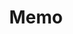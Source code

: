 ---
title: "Memo"
slug: "categories/memo/"
layout: "search"
outputs:
    - html
    - json
menu:
    main:
        weight: 3
        params: 
            icon: mood-sing
---